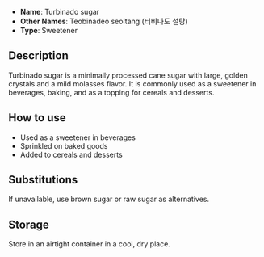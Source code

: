 - **Name**: Turbinado sugar
- **Other Names**: Teobinadeo seoltang (터비나도 설탕)
- **Type**: Sweetener

## Description

Turbinado sugar is a minimally processed cane sugar with large, golden crystals and a mild molasses flavor. It is commonly used as a sweetener in beverages, baking, and as a topping for cereals and desserts.

## How to use

- Used as a sweetener in beverages
- Sprinkled on baked goods
- Added to cereals and desserts

## Substitutions

If unavailable, use brown sugar or raw sugar as alternatives.

## Storage

Store in an airtight container in a cool, dry place. 